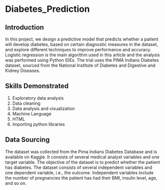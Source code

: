 # Diabetes_Prediction

## Introduction 

In this project, we design a predictive model that predicts whether a patient will develop diabetes, based on certain diagnostic measures in the dataset, and explore different techniques to improve performance and accuracy. Logistic regression is the main algorithm used in this article and the analysis was
performed using Python IDEs. The trial uses the PIMA Indians Diabetes dataset, sourced from the National Institute of Diabetes and Digestive and Kidney Diseases.

## Skills Demonstrated

1. Exploratory data analysis
2. Data cleaning
3. Data analysis and visualization
4. Machine Language
5. HTML
6. Importing python libraries


## Data Sourcing

The dataset was collected from the Pima Indians Diabetes Database and is available on Kaggle. It consists of several medical analyst variables and one target variable. The objective of the dataset is to predict whether the patient has diabetes. The dataset consists  of several  independent  variables   and  one  dependent  variable,  i.e.,  the  outcome. Independent variables include the number of pregnancies the patient  has  had their BMI, insulin level, age, and so on.
